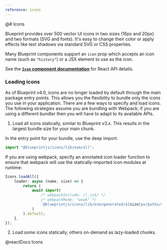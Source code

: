 ```yaml
---
reference: icons
---
```


@# Icons

Blueprint provides over 500 vector UI icons in two sizes (16px and 20px) and two formats (SVG and fonts).
It's easy to change their color or apply effects like text shadows via standard SVG or CSS properties.

Many Blueprint components support an `icon` prop which accepts an icon name (such as `"history"`) or a JSX element to use as the icon.

<div class="@ns-callout @ns-intent-primary @ns-icon-info-sign">

See the [**`Icon` component documentation**](#core/components/icon) for React API details.
</div>

### Loading icons

As of Blueprint v4.0, icons are no longer loaded by default through the main package entry points. This allows you the flexibility
to bundle only the icons you use in your application. There are a few ways to specify and load icons. The following strategies
assume you are bundling with Webpack; if you are using a different bundler then you will have to adapt to its available APIs.

1. Load all icons statically, similar to Blueprint v3.x. This results in the largest bundle size for your main chunk.

  In the entry point for your bundle, use the deep import:

  ```ts
  import "@blueprintjs/icons/lib/esm/all";
  ```

  If you are using webpack, specify an annotated icon loader function to ensure that webpack will use the statically-imported
  icon modules at runtime:

  ```ts
  Icons.loadAll({
      loader: async (name, size) => {
          return (
              await import(
                  /* webpackInclude: /\.js$/ */
                  /* webpackMode: "weak" */
                  `@blueprintjs/icons/lib/esm/generated/${size}px/paths/${name}`
              )
          ).default;
      },
  });
  ```

2. Load _some_ icons statically, others on-demand as lazy-loaded chunks.

@reactDocs Icons
